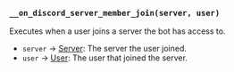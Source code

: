 ### `__on_discord_server_member_join(server, user)`

Executes when a user joins a server the bot has access to.

* `server` -> [Server](/values/server.md): The server the user joined.
* `user` -> [User](/values/user.md): The user that joined the server.
